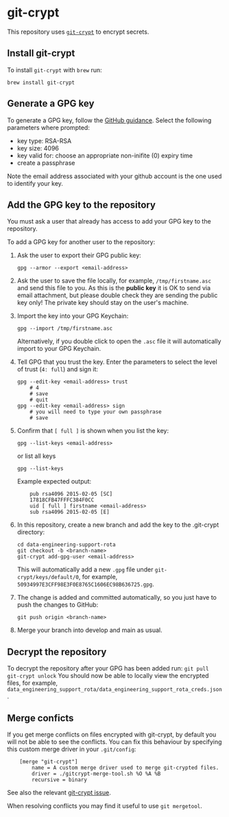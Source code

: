 # git-crypt

This repository uses [`git-crypt`](https://github.com/AGWA/git-crypt) to encrypt secrets.

## Install git-crypt

To install `git-crypt` with `brew` run:

    brew install git-crypt

## Generate a GPG key

To generate a GPG key, follow the [GitHub guidance](https://help.github.com/en/github/authenticating-to-github/generating-a-new-gpg-key#generating-a-gpg-key). Select the following parameters where prompted:

- key type: RSA-RSA
- key size: 4096
- key valid for: choose an appropriate non-inifite (0) expiry time
- create a passphrase

Note the email address associated with your github account is the one used to identify your key. 

## Add the GPG key to the repository

You must ask a user that already has access to add your GPG key to the repository.

To add a GPG key for another user to the repository:

1.  Ask the user to export their GPG public key:
    ```
    gpg --armor --export <email-address>
    ```

2.  Ask the user to save the file locally, for example, `/tmp/firstname.asc` and send this file to you. As this is the **public key** it is OK to send via email attachment, but please double check they are sending the public key only! The private key should stay on the user's machine.

3.  Import the key into your GPG Keychain:
    ```
    gpg --import /tmp/firstname.asc
    ```
    Alternatively, if you double click to open the `.asc` file it will automatically import to your GPG Keychain.

4.  Tell GPG that you trust the key. Enter the parameters to select the level of trust (`4: full`) and sign it:

        gpg --edit-key <email-address> trust
            # 4
            # save
            # quit
        gpg --edit-key <email-address> sign
            # you will need to type your own passphrase
            # save

5.  Confirm that `[ full ]` is shown when you list the key:

    ```
    gpg --list-keys <email-address>
    ```
    or list all keys

    ```
    gpg --list-keys
    ```
    Example expected output:

    ```
        pub rsa4096 2015-02-05 [SC]
        17818CFB47FFFC384F0CC
        uid [ full ] firstname <email-address>
        sub rsa4096 2015-02-05 [E]
    ```

6.  In this repository, create a new branch and add the key to the .git-crypt directory:

    ```
    cd data-engineering-support-rota
    git checkout -b <branch-name>
    git-crypt add-gpg-user <email-address>
    ```
    This will automatically add a new `.gpg` file under `git-crypt/keys/default/0`, for example, `50934997E3CFF98E3F0E8765C1606EC98B636725.gpg`.

7.  The change is added and committed automatically, so you just have to push the changes to GitHub:
    ```
    git push origin <branch-name>
    ```

8.  Merge your branch into develop and main as usual.

## Decrypt the repository

To decrypt the repository after your GPG has been added run:
    ```
    git pull
    git-crypt unlock
    ```
You should now be able to locally view the encrypted files, for example, `data_engineering_support_rota/data_engineering_support_rota_creds.json`.
## Merge conficts

If you get merge conflicts on files encrypted with git-crypt, by default you will not be able to see the conflicts. You can fix this behaviour by specifying this custom merge driver in your `.git/config`:

```
    [merge "git-crypt"]
        name = A custom merge driver used to merge git-crypted files.
        driver = ./gitcrypt-merge-tool.sh %O %A %B
        recursive = binary
```

See also the relevant [git-crypt issue](https://github.com/AGWA/git-crypt/issues/140#issuecomment-361031719).

When resolving conflicts you may find it useful to use `git mergetool`.
